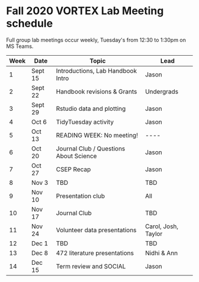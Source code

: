 # Fall 2020 VORTEX Lab Meeting schedule

Full group lab meetings occur weekly, Tuesday's from 12:30 to 1:30pm on MS Teams.

| Week | Date | Topic | Lead |
| ---- | ---- | ---- | ---- |
| 1 | Sept 15 | Introductions, Lab Handbook Intro | Jason |
| 2 | Sept 22 | Handbook revisions & Grants | Undergrads |
| 3 | Sept 29 | Rstudio data and plotting | Jason |
| 4 | Oct 6 | TidyTuesday activity | Jason |
| 5 | Oct 13 | READING WEEK: No meeting! | ---- |
| 6 | Oct 20 | Journal Club / Questions About Science | Jason |
| 7 | Oct 27 | CSEP Recap | Jason |
| 8 | Nov 3 | TBD | TBD |
| 9 | Nov 10 | Presentation club | All |
| 10 | Nov 17 | Journal Club | TBD |
| 11 | Nov 24 | Volunteer data presentations | Carol, Josh, Taylor |
| 12 | Dec 1 | TBD | TBD |
| 13 | Dec 8 | 472 literature presentations | Nidhi & Ann |
| 14 | Dec 15 | Term review and SOCIAL | Jason |

